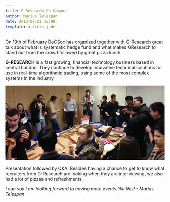 ```yaml
---
title: G-Research On Campus
author: Marius Telespan
date: 2013-02-21 10:00
template: article.jade
---
```


On 19th of February DoCSoc has organized together with G-Research great talk about what is systematic hedge fund and what makes GResearch to stand out from the crowd followed by great pizza lunch.

**G-RESEARCH** is a fast growing, financial technology business based in central London. They continue to develop innovative technical solutions for use in real-time algorithmic trading, using some of the most complex systems in the industry

![](gr-lunch.jpg)

<div class="col-lg-9">
Presentation followed by Q&amp;A. Besides having a chance to get to know what recruiters from G-Research are looking when they are interviewing, we also had a lot of pizzas and refreshments.</div>

<p style="text-align: left;"><em id="__mceDel"> I can say I am looking forward to having more events like this!
- Marius Telespan</em></p>
